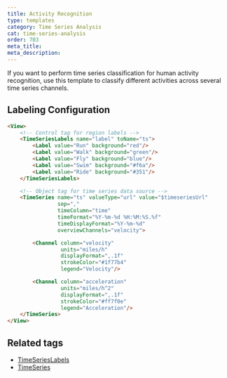 ```yaml
---
title: Activity Recognition
type: templates
category: Time Series Analysis
cat: time-series-analysis
order: 703
meta_title: 
meta_description: 
---
```


If you want to perform time series classification for human activity recognition, use this template to classify different activities across several time series channels.

## Labeling Configuration

```html
<View>
    <!-- Control tag for region labels -->
    <TimeSeriesLabels name="label" toName="ts">
        <Label value="Run" background="red"/>
        <Label value="Walk" background="green"/>
        <Label value="Fly" background="blue"/>
        <Label value="Swim" background="#f6a"/>
        <Label value="Ride" background="#351"/>
    </TimeSeriesLabels>

    <!-- Object tag for time series data source -->
    <TimeSeries name="ts" valueType="url" value="$timeseriesUrl"
                sep=","
                timeColumn="time"
                timeFormat="%Y-%m-%d %H:%M:%S.%f"
                timeDisplayFormat="%Y-%m-%d"
                overviewChannels="velocity">

        <Channel column="velocity"
                 units="miles/h"
                 displayFormat=",.1f"
                 strokeColor="#1f77b4"
                 legend="Velocity"/>

        <Channel column="acceleration"
                 units="miles/h^2"
                 displayFormat=",.1f"
                 strokeColor="#ff7f0e"
                 legend="Acceleration"/>
    </TimeSeries>
</View>
```

## Related tags

- [TimeSeriesLabels](/tags/timeserieslabels.html)
- [TimeSeries](/tags/timeseries.html)
